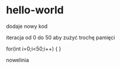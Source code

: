 # hello-world
dodaje nowy kod


iteracja od 0 do 50 aby zużyć trochę pamięci

for(int i=0;i<50;i++)
{
}


nowelinia

